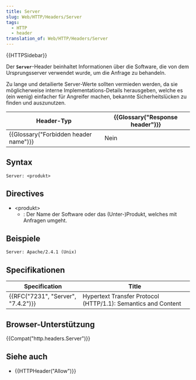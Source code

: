 ```yaml
---
title: Server
slug: Web/HTTP/Headers/Server
tags:
  - HTTP
  - header
translation_of: Web/HTTP/Headers/Server
---
```

{{HTTPSidebar}}

Der **`Server`**-Header beinhaltet Informationen über die Software, die von dem Ursprungsserver verwendet wurde, um die Anfrage zu behandeln.

Zu lange und detailierte Server-Werte sollten vermieden werden, da sie möglicherweise interne Implementations-Details herausgeben, welche es (ein wenig) einfacher für Angreifer machen, bekannte Sicherheitslücken zu finden und auszunutzen.

| Header-Typ                                       | {{Glossary("Response header")}} |
| ------------------------------------------------ | ---------------------------------------- |
| {{Glossary("Forbidden header name")}} | Nein                                     |

## Syntax

    Server: <produkt>

## Directives

- \<produkt>
  - : Der Name der Software oder das (Unter-)Produkt, welches mit Anfragen umgeht.

## Beispiele

    Server: Apache/2.4.1 (Unix)

## Specifikationen

| Specification                                | Title                                                         |
| -------------------------------------------- | ------------------------------------------------------------- |
| {{RFC("7231", "Server", "7.4.2")}} | Hypertext Transfer Protocol (HTTP/1.1): Semantics and Content |

## Browser-Unterstützung

{{Compat("http.headers.Server")}}

## Siehe auch

- {{HTTPHeader("Allow")}}

